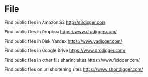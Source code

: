 # File

Find public files in Amazon S3 http://s3digger.com

Find public files in Dropbox https://www.drodigger.com/

Find public files in Disk Yandex https://www.yadigger.com/

Find public files in Google Drive https://www.drodigger.com/

Find public files in other file sharing sites https://www.fidigger.com/

Find public files on url shortening sites https://www.shortdigger.com/
